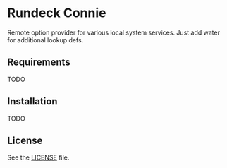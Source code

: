 # Rundeck Connie

Remote option provider for various local system services. Just add water for additional lookup defs.

## Requirements

TODO

## Installation

TODO

## License

See the [LICENSE](https://github.com/dstockman/rundeck-connie/blob/master/LICENSE) file.

